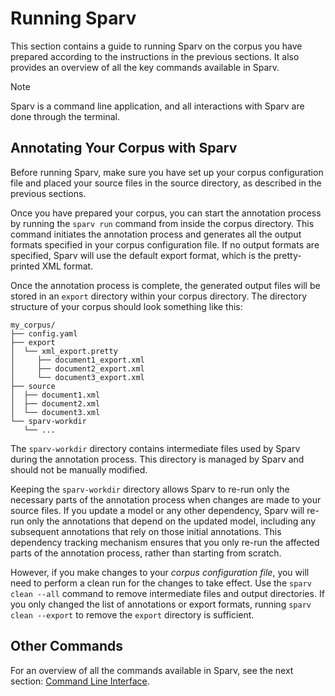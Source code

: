 # Running Sparv

This section contains a guide to running Sparv on the corpus you have prepared according to the instructions in the
previous sections. It also provides an overview of all the key commands available in Sparv.

> [!NOTE]
>
> Sparv is a command line application, and all interactions with Sparv are done through the terminal.

## Annotating Your Corpus with Sparv

Before running Sparv, make sure you have set up your corpus configuration file and placed your source files in the
source directory, as described in the previous sections.

Once you have prepared your corpus, you can start the annotation process by running the `sparv run` command from inside
the corpus directory. This command initiates the annotation process and generates all the output formats specified in
your corpus configuration file. If no output formats are specified, Sparv will use the default export format, which is
the pretty-printed XML format.

Once the annotation process is complete, the generated output files will be stored in an `export` directory within your
corpus directory. The directory structure of your corpus should look something like this:

```text
my_corpus/
├── config.yaml
├── export
│  └── xml_export.pretty
│     ├── document1_export.xml
│     ├── document2_export.xml
│     └── document3_export.xml
├── source
│  ├── document1.xml
│  ├── document2.xml
│  └── document3.xml
└── sparv-workdir
   └── ...
```

The `sparv-workdir` directory contains intermediate files used by Sparv during the annotation process. This directory is
managed by Sparv and should not be manually modified.

Keeping the `sparv-workdir` directory allows Sparv to re-run only the necessary parts of the annotation process when
changes are made to your source files. If you update a model or any other dependency, Sparv will re-run only the
annotations that depend on the updated model, including any subsequent annotations that rely on those initial
annotations. This dependency tracking mechanism ensures that you only re-run the affected parts of the annotation
process, rather than starting from scratch.

However, if you make changes to your *corpus configuration file*, you will need to perform a clean run for the changes
to take effect. Use the `sparv clean --all` command to remove intermediate files and output directories. If you only
changed the list of annotations or export formats, running `sparv clean --export` to remove the `export` directory is
sufficient.

## Other Commands

For an overview of all the commands available in Sparv, see the next section: [Command Line Interface](cli.md).
